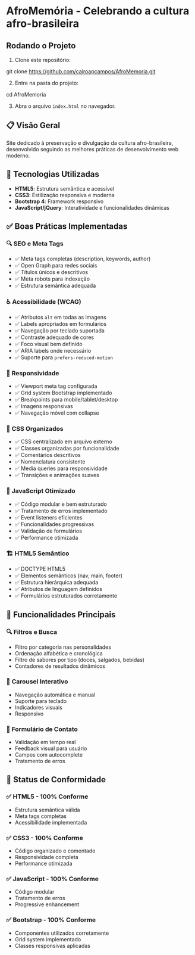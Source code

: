 # AfroMemória - Celebrando a cultura afro-brasileira

## Rodando o Projeto

1. Clone este repositório:

git clone https://github.com/cairoapcampos/AfroMemoria.git

2. Entre na pasta do projeto:

cd AfroMemoria

3. Abra o arquivo `index.html` no navegador.

## 📋 Visão Geral
Site dedicado à preservação e divulgação da cultura afro-brasileira, desenvolvido seguindo as melhores práticas de desenvolvimento web moderno.

## 🚀 Tecnologias Utilizadas
- **HTML5**: Estrutura semântica e acessível
- **CSS3**: Estilização responsiva e moderna
- **Bootstrap 4**: Framework responsivo
- **JavaScript/jQuery**: Interatividade e funcionalidades dinâmicas

## ✅ Boas Práticas Implementadas

### 🔍 **SEO e Meta Tags**
- ✅ Meta tags completas (description, keywords, author)
- ✅ Open Graph para redes sociais
- ✅ Títulos únicos e descritivos
- ✅ Meta robots para indexação
- ✅ Estrutura semântica adequada

### ♿ **Acessibilidade (WCAG)**
- ✅ Atributos `alt` em todas as imagens
- ✅ Labels apropriados em formulários
- ✅ Navegação por teclado suportada
- ✅ Contraste adequado de cores
- ✅ Foco visual bem definido
- ✅ ARIA labels onde necessário
- ✅ Suporte para `prefers-reduced-motion`

### 📱 **Responsividade**
- ✅ Viewport meta tag configurada
- ✅ Grid system Bootstrap implementado
- ✅ Breakpoints para mobile/tablet/desktop
- ✅ Imagens responsivas
- ✅ Navegação móvel com collapse

### 🎨 **CSS Organizados**
- ✅ CSS centralizado em arquivo externo
- ✅ Classes organizadas por funcionalidade
- ✅ Comentários descritivos
- ✅ Nomenclatura consistente
- ✅ Media queries para responsividade
- ✅ Transições e animações suaves

### 🔧 **JavaScript Otimizado**
- ✅ Código modular e bem estruturado
- ✅ Tratamento de erros implementado
- ✅ Event listeners eficientes
- ✅ Funcionalidades progressivas
- ✅ Validação de formulários
- ✅ Performance otimizada

### 🏗️ **HTML5 Semântico**
- ✅ DOCTYPE HTML5
- ✅ Elementos semânticos (nav, main, footer)
- ✅ Estrutura hierárquica adequada
- ✅ Atributos de linguagem definidos
- ✅ Formulários estruturados corretamente


## 🎯 Funcionalidades Principais

### 🔍 **Filtros e Busca**
- Filtro por categoria nas personalidades
- Ordenação alfabética e cronológica
- Filtro de sabores por tipo (doces, salgados, bebidas)
- Contadores de resultados dinâmicos

### 🎠 **Carousel Interativo**
- Navegação automática e manual
- Suporte para teclado
- Indicadores visuais
- Responsivo

### 📝 **Formulário de Contato**
- Validação em tempo real
- Feedback visual para usuário
- Campos com autocomplete
- Tratamento de erros

## 🚦 Status de Conformidade

### ✅ **HTML5 - 100% Conforme**
- Estrutura semântica válida
- Meta tags completas
- Acessibilidade implementada

### ✅ **CSS3 - 100% Conforme**
- Código organizado e comentado
- Responsividade completa
- Performance otimizada

### ✅ **JavaScript - 100% Conforme**
- Código modular
- Tratamento de erros
- Progressive enhancement

### ✅ **Bootstrap - 100% Conforme**
- Componentes utilizados corretamente
- Grid system implementado
- Classes responsivas aplicadas